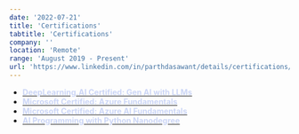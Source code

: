 ```yaml
---
date: '2022-07-21'
title: 'Certifications'
tabtitle: 'Certifications'
company: ''
location: 'Remote'
range: 'August 2019 - Present'
url: 'https://www.linkedin.com/in/parthdasawant/details/certifications/'
---
```


- [<span style="color: #ccd6f6;"><b>DeepLearning.AI Certified: Gen AI with LLMs</b></span>](https://www.coursera.org/account/accomplishments/verify/8LEEUBGJ2XW3)
- [<span style="color: #ccd6f6;"><b>Microsoft Certified: Azure Fundamentals</b></span>](https://www.credly.com/badges/455c65b6-bdb7-475b-96ea-90d33c650128)
- [<span style="color: #ccd6f6;"><b>Microsoft Certified: Azure AI Fundamentals</b></span>](https://www.credly.com/badges/6d4965eb-cdd7-46ac-aaf2-1d4088ed9e16/public_url)
- [<span style="color: #ccd6f6;"><b>AI Programming with Python Nanodegree</b></span>](https://graduation.udacity.com/confirm/PGJXKYJD)
